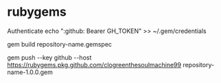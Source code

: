 # rubygems
Authenticate
echo ":github: Bearer GH_TOKEN" >> ~/.gem/credentials


gem build repository-name.gemspec


gem push --key github --host https://rubygems.pkg.github.com/clogreenthesoulmachine99 repository-name-1.0.0.gem
